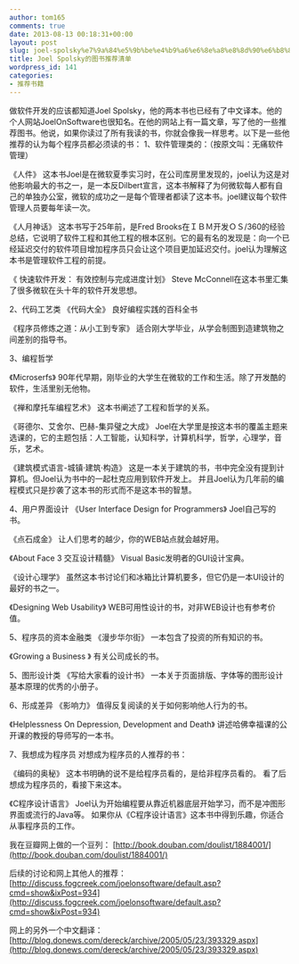 ```yaml
---
author: tom165
comments: true
date: 2013-08-13 00:18:31+00:00
layout: post
slug: joel-spolsky%e7%9a%84%e5%9b%be%e4%b9%a6%e6%8e%a8%e8%8d%90%e6%b8%85%e5%8d%95
title: Joel Spolsky的图书推荐清单
wordpress_id: 141
categories:
- 推荐书籍
---
```


做软件开发的应该都知道Joel Spolsky，他的两本书也已经有了中文译本。他的个人网站JoelOnSoftware也很知名。在他的网站上有一篇文章，写了他的一些推荐图书。他说，如果你读过了所有我读的书，你就会像我一样思考。以下是一些他推荐的认为每个程序员都必须读的书：
1、软件管理类的：（按原文叫：无痛软件管理）

《人件》
这本书Joel是在微软夏季实习时，在公司库房里发现的，joel认为这是对他影响最大的书之一，是一本反Dilbert宣言，这本书解释了为何微软每人都有自己的单独办公室，微软的成功之一是每个管理者都读了这本书。joel建议每个软件管理人员要每年读一次。

《人月神话》
这本书写于25年前，是Fred Brooks在ＩＢＭ开发ＯＳ/360的经验总结，它说明了软件工程和其他工程的根本区别。它的最有名的发现是：向一个已经延迟交付的软件项目增加程序员只会让这个项目更加延迟交付。joel认为理解这本书是管理软件工程的前提。

《 快速软件开发： 有效控制与完成进度计划》
Steve McConnell在这本书里汇集了很多微软在头十年的软件开发思想。

2、代码工艺类
《代码大全》
良好编程实践的百科全书

《程序员修炼之道：从小工到专家》
适合刚大学毕业，从学会制图到造建筑物之间差别的指导书。

3、编程哲学

《Microserfs》
90年代早期，刚毕业的大学生在微软的工作和生活。除了开发酷的软件，生活里别无他物。

《禅和摩托车编程艺术》
这本书阐述了工程和哲学的关系。

《哥德尔、艾舍尔、巴赫-集异璧之大成》
Joel在大学里是按这本书的覆盖主题来选课的，它的主题包括：人工智能，认知科学，计算机科学，哲学，心理学，音乐，艺术。

《建筑模式语言-城镇·建筑·构造》
这是一本关于建筑的书，书中完全没有提到计算机。但Joel认为书中的一起杜克应用到软件开发上。
并且Joel认为几年前的编程模式只是抄袭了这本书的形式而不是这本书的智慧。

4、用户界面设计
《User Interface Design for Programmers》
Joel自己写的书。

《点石成金》
让人们思考的越少，你的WEB站点就会越好用。

《About Face 3 交互设计精髓》
Visual Basic发明者的GUI设计宝典。

《设计心理学》
虽然这本书讨论们和冰箱比计算机要多，但它仍是一本UI设计的最好的书之一。

《Designing Web Usability》
WEB可用性设计的书，对非WEB设计也有参考价值。

5、程序员的资本金融类
《漫步华尔街》
一本包含了投资的所有知识的书。

《Growing a Business 》
有关公司成长的书。

5、图形设计类
《写给大家看的设计书》
一本关于页面排版、字体等的图形设计基本原理的优秀的小册子。

6、形成差异
《影响力》
值得反复阅读的关于如何影响他人行为的书。

《Helplessness On Depression, Development and Death》
讲述哈佛幸福课的公开课的教授的导师写的一本书。

7、我想成为程序员
对想成为程序员的人推荐的书：

《编码的奥秘》
这本书明确的说不是给程序员看的，是给非程序员看的。
看了后想成为程序员的，看接下来这本。

《C程序设计语言》
Joel认为开始编程要从靠近机器底层开始学习，而不是冲图形界面或流行的Java等。
如果你从《C程序设计语言》这本书中得到乐趣，你适合从事程序员的工作。

我在豆瓣网上做的一个豆列： [http://book.douban.com/doulist/1884001/](http://book.douban.com/doulist/1884001/)

后续的讨论和网上其他人的推荐：[http://discuss.fogcreek.com/joelonsoftware/default.asp?cmd=show&ixPost=934](http://discuss.fogcreek.com/joelonsoftware/default.asp?cmd=show&ixPost=934)

网上的另外一个中文翻译： [http://blog.donews.com/dereck/archive/2005/05/23/393329.aspx](http://blog.donews.com/dereck/archive/2005/05/23/393329.aspx)
